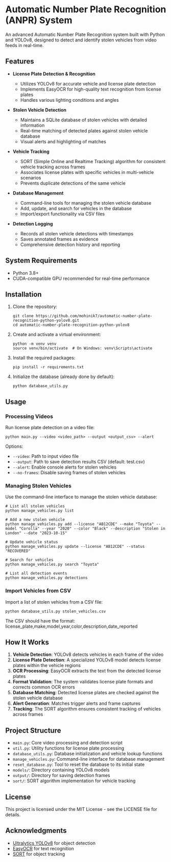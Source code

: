 # Automatic Number Plate Recognition (ANPR) System

An advanced Automatic Number Plate Recognition system built with Python and YOLOv8, designed to detect and identify stolen vehicles from video feeds in real-time.

## Features

- **License Plate Detection & Recognition**

  - Utilizes YOLOv8 for accurate vehicle and license plate detection
  - Implements EasyOCR for high-quality text recognition from license plates
  - Handles various lighting conditions and angles

- **Stolen Vehicle Detection**

  - Maintains a SQLite database of stolen vehicles with detailed information
  - Real-time matching of detected plates against stolen vehicle database
  - Visual alerts and highlighting of matches

- **Vehicle Tracking**

  - SORT (Simple Online and Realtime Tracking) algorithm for consistent vehicle tracking across frames
  - Associates license plates with specific vehicles in multi-vehicle scenarios
  - Prevents duplicate detections of the same vehicle

- **Database Management**

  - Command-line tools for managing the stolen vehicle database
  - Add, update, and search for vehicles in the database
  - Import/export functionality via CSV files

- **Detection Logging**
  - Records all stolen vehicle detections with timestamps
  - Saves annotated frames as evidence
  - Comprehensive detection history and reporting

## System Requirements

- Python 3.8+
- CUDA-compatible GPU recommended for real-time performance

## Installation

1. Clone the repository:

   ```
   git clone https://github.com/mohinik7/automatic-number-plate-recognition-python-yolov8.git
   cd automatic-number-plate-recognition-python-yolov8
   ```

2. Create and activate a virtual environment:

   ```
   python -m venv venv
   source venv/bin/activate  # On Windows: venv\Scripts\activate
   ```

3. Install the required packages:

   ```
   pip install -r requirements.txt
   ```

4. Initialize the database (already done by default):
   ```
   python database_utils.py
   ```

## Usage

### Processing Videos

Run license plate detection on a video file:

```
python main.py --video <video_path> --output <output_csv> --alert
```

Options:

- `--video`: Path to input video file
- `--output`: Path to save detection results CSV (default: test.csv)
- `--alert`: Enable console alerts for stolen vehicles
- `--no-frames`: Disable saving frames of stolen vehicles

### Managing Stolen Vehicles

Use the command-line interface to manage the stolen vehicle database:

```
# List all stolen vehicles
python manage_vehicles.py list

# Add a new stolen vehicle
python manage_vehicles.py add --license "AB12CDE" --make "Toyota" --model "Corolla" --year "2020" --color "Black" --description "Stolen in London" --date "2023-10-15"

# Update vehicle status
python manage_vehicles.py update --license "AB12CDE" --status "RECOVERED"

# Search for vehicles
python manage_vehicles.py search "Toyota"

# List all detection events
python manage_vehicles.py detections
```

### Import Vehicles from CSV

Import a list of stolen vehicles from a CSV file:

```
python database_utils.py stolen_vehicles.csv
```

The CSV should have the format: license_plate,make,model,year,color,description,date_reported

## How It Works

1. **Vehicle Detection**: YOLOv8 detects vehicles in each frame of the video
2. **License Plate Detection**: A specialized YOLOv8 model detects license plates within the vehicle regions
3. **OCR Processing**: EasyOCR extracts the text from the detected license plates
4. **Format Validation**: The system validates license plate formats and corrects common OCR errors
5. **Database Matching**: Detected license plates are checked against the stolen vehicle database
6. **Alert Generation**: Matches trigger alerts and frame captures
7. **Tracking**: The SORT algorithm ensures consistent tracking of vehicles across frames

## Project Structure

- `main.py`: Core video processing and detection script
- `util.py`: Utility functions for license plate processing
- `database_utils.py`: Database initialization and vehicle lookup functions
- `manage_vehicles.py`: Command-line interface for database management
- `reset_database.py`: Tool to reset the database to its initial state
- `models/`: Directory containing YOLOv8 models
- `output/`: Directory for saving detection frames
- `sort/`: SORT algorithm implementation for vehicle tracking

## License

This project is licensed under the MIT License - see the LICENSE file for details.

## Acknowledgments

- [Ultralytics YOLOv8](https://github.com/ultralytics/ultralytics) for object detection
- [EasyOCR](https://github.com/JaidedAI/EasyOCR) for text recognition
- [SORT](https://github.com/abewley/sort) for object tracking
